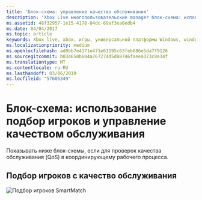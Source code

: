 ```yaml
---
title: 'Блок-схема: управление качество обслуживания'
description: 'Xbox Live многопользовательские manager блок-схема: использовать подбор игроков и управление качеством обслуживания'
ms.assetid: 48f32957-1e15-4178-84dc-69af3ea0edb4
ms.date: 04/04/2017
ms.topic: article
keywords: Xbox live, xbox, игры, универсальной платформы Windows, windows 10, xbox, один, mpm, многопользовательскую, качества службы qos, многопользовательские manager, блок-схема
ms.localizationpriority: medium
ms.openlocfilehash: ad0bb7e4171e471e61195c63feb686e5da7f9126
ms.sourcegitcommit: b034650b684a767274d5d88746faeea373c8e34f
ms.translationtype: MT
ms.contentlocale: ru-RU
ms.lasthandoff: 03/06/2019
ms.locfileid: "57605349"
---
```

# <a name="flowchart---use-matchmaking-and-manage-quality-of-service"></a>Блок-схема: использование подбор игроков и управление качеством обслуживания

Показывать ниже блок-схемы, если для проверок качества обслуживания (QoS) в координирующему рабочего процесса.

## <a name="matchmaking-with-quality-of-service"></a>Подбор игроков с качество обслуживания

![Подбор игроков SmartMatch](../../../images/multiplayer/mpm-matchmaking-with-qos.png)
